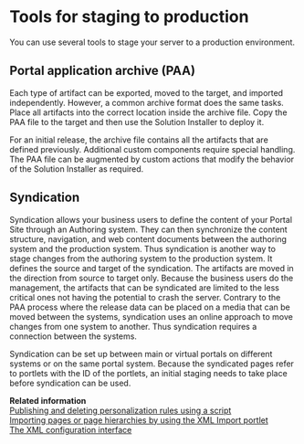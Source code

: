 # Tools for staging to production

You can use several tools to stage your server to a production environment.

## Portal application archive (PAA)

Each type of artifact can be exported, moved to the target, and imported independently. However, a common archive format does the same tasks. Place all artifacts into the correct location inside the archive file. Copy the PAA file to the target and then use the Solution Installer to deploy it.

For an initial release, the archive file contains all the artifacts that are defined previously. Additional custom components require special handling. The PAA file can be augmented by custom actions that modify the behavior of the Solution Installer as required.

## Syndication

Syndication allows your business users to define the content of your Portal Site through an Authoring system. They can then synchronize the content structure, navigation, and web content documents between the authoring system and the production system. Thus syndication is another way to stage changes from the authoring system to the production system. It defines the source and target of the syndication. The artifacts are moved in the direction from source to target only. Because the business users do the management, the artifacts that can be syndicated are limited to the less critical ones not having the potential to crash the server. Contrary to the PAA process where the release data can be placed on a media that can be moved between the systems, syndication uses an online approach to move changes from one system to another. Thus syndication requires a connection between the systems.

Syndication can be set up between main or virtual portals on different systems or on the same portal system. Because the syndicated pages refer to portlets with the ID of the portlets, an initial staging needs to take place before syndication can be used.

**Related information**  
[Publishing and deleting personalization rules using a script](../../../../manage_content/pzn/publishing_pzn_rules/pzn_publish_script.md)<br>
[Importing pages or page hierarchies by using the XML Import portlet](../../../manage/portal_admin_tools/xml_config_interface/working_xml_config_interface/using_admin_portlets_for_xml_config/adxmltsk_portlets_imp.md)<br>
[The XML configuration interface](../../../manage/portal_admin_tools/xml_config_interface/index.md)

